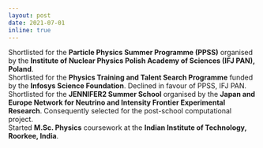 ```yaml
---
layout: post
date: 2021-07-01
inline: true
---
```


Shortlisted for the <b>Particle Physics Summer Programme (PPSS)</b> organised by the <b>Institute of Nuclear Physics Polish Academy of Sciences (IFJ PAN), Poland</b>.<br>
Shortlisted for the <b>Physics Training and Talent Search Programme</b> funded by the <b>Infosys Science Foundation</b>. Declined in favour of PPSS, IFJ PAN.<br>
Shortlisted for the <b>JENNIFER2 Summer School</b> organised by the <b>Japan and Europe Network for Neutrino and Intensity Frontier Experimental Research</b>. Consequently selected for the post-school computational project.<br>
Started <b>M.Sc. Physics</b> coursework at the <b>Indian Institute of Technology, Roorkee, India</b>.

